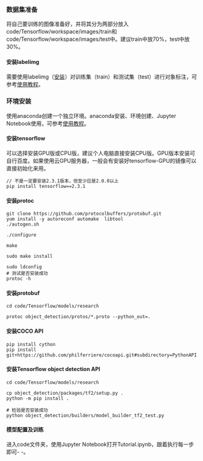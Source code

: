 ### 数据集准备
将自己要训练的图像准备好，并将其分为两部分放入code/Tensorflow/workspace/images/train和code/Tensorflow/workspace/images/test中。建议train中放70%，test中放30%。
#### 安装labelimg
需要使用labelimg（[安装](https://github.com/tzutalin/labelImg/)）对训练集（train）和测试集（test）进行对象标注，可参考[使用教程](https://zhuanlan.zhihu.com/p/90834296)。
### 环境安装
使用anaconda创建一个独立环境。anaconda安装、环境创建、Jupyter Notebook使用，可参考[使用教程](https://zhuanlan.zhihu.com/p/350828057)。
#### 安装tensorflow
可以选择安装GPU版或CPU版，建议个人电脑直接安装CPU版。GPU版本安装可自行百度。如果使用云GPU服务器，一般会有安装好tensorflow-GPU的镜像可以直接初始化来用。
```
// 不是一定要安装2.3.1版本，但至少应是2.0.0以上
pip install tensorflow==2.3.1
```
#### 安装protoc
```
git clone https://github.com/protocolbuffers/protobuf.git
yum install -y autoreconf automake  libtool
./autogen.sh 

./configure

make 

sudo make install

sudo ldconfig 
# 测试是否安装成功
protoc -h 
```
#### 安装protobuf
```
cd code/Tensorflow/models/research

protoc object_detection/protos/*.proto --python_out=.
```

#### 安装COCO API
```
pip install cython
pip install git+https://github.com/philferriere/cocoapi.git#subdirectory=PythonAPI
```

#### 安装Tensorflow object detection API 
```
cd code/Tensorflow/models/research

cp object_detection/packages/tf2/setup.py .
python -m pip install .

# 检验是否安装成功
python object_detection/builders/model_builder_tf2_test.py
```

#### 模型配置及训练
进入code文件夹，使用Jupyter Notebook打开Tutorial.ipynb，跟着执行每一步即可- -。

